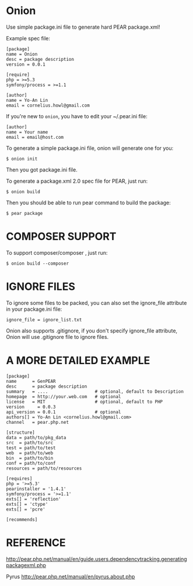 Onion
=======
Use simple package.ini file to generate hard PEAR package.xml!

Example spec file:

    [package]
    name = Onion
    desc = package description
    version = 0.0.1

    [require]
    php = >=5.3
    symfony/process = >=1.1

    [author]
    name = Yo-An Lin
    email = cornelius.howl@gmail.com

If you're new to `onion`, you have to edit your ~/.pear.ini file:

    [author]
    name = Your name
    email = email@host.com

To generate a simple package.ini file, onion will generate one for you:

    $ onion init

Then you got package.ini file.

To generate a package.xml 2.0 spec file for PEAR, just run:

    $ onion build

Then you should be able to run pear command to build the package:

    $ pear package

COMPOSER SUPPORT
================
To support composer/composer , just run:

    $ onion build --composer

IGNORE FILES
============

To ignore some files to be packed, you can also set the ignore_file attribute
in your package.ini file:

    ignore_file = ignore_list.txt

Onion also supports .gitignore, if you don't specify ignore_file attribute,
Onion will use .gitignore file to ignore files.

A MORE DETAILED EXAMPLE
========================

    [package]
    name      = GenPEAR
    desc      = package description
    summary   = ....                  # optional, default to Description
    homepage  = http://your.web.com   # optional
    license   = MIT                   # optional, default to PHP
    version     = 0.0.3
    api_version = 0.0.1               # optional
    authors[] = Yo-An Lin <cornelius.howl@gmail.com>
    channel   = pear.php.net

    [structure]
    data = path/to/pkg_data
    src  = path/to/src
    test = path/to/test
    web  = path/to/web
    bin  = path/to/bin
    conf = path/to/conf
    resources = path/to/resources

    [requires]
    php = '>=5.3'
    pearinstaller = '1.4.1'
    symfony/process = '>=1.1'
    exts[] = 'reflection'
    exts[] = 'ctype'
    exts[] = 'pcre'

    [recommends]

REFERENCE
=========
http://pear.php.net/manual/en/guide.users.dependencytracking.generatingpackagexml.php

Pyrus
http://pear.php.net/manual/en/pyrus.about.php
